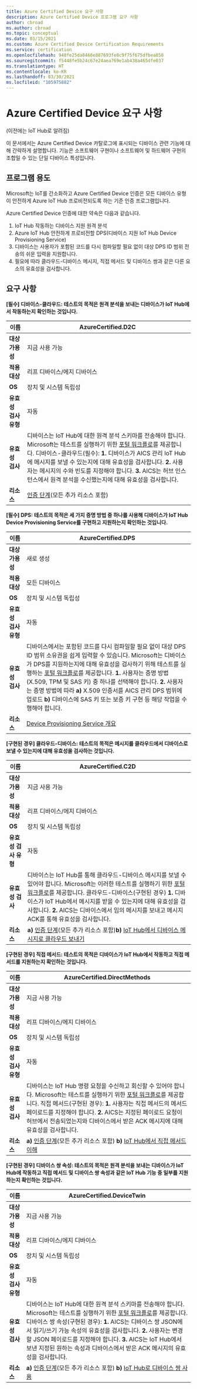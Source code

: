 ```yaml
---
title: Azure Certified Device 요구 사항
description: Azure Certified Device 프로그램 요구 사항
author: cbroad
ms.author: cbroad
ms.topic: conceptual
ms.date: 03/15/2021
ms.custom: Azure Certified Device Certification Requirements
ms.service: certification
ms.openlocfilehash: 948fe25da8468e887693fe8c9f75f675dfbea858
ms.sourcegitcommit: f5448fe5b24c67e24aea769e1ab438a465dfe037
ms.translationtype: HT
ms.contentlocale: ko-KR
ms.lasthandoff: 03/30/2021
ms.locfileid: "105975882"
---
```

# <a name="azure-certified-device-requirements"></a>Azure Certified Device 요구 사항 
(이전에는 IoT Hub로 알려짐)

이 문서에서는 Azure Certified Device 카탈로그에 표시되는 디바이스 관련 기능에 대해 간략하게 설명합니다. 기능은 소프트웨어 구현이나 소프트웨어 및 하드웨어 구현의 조합일 수 있는 단일 디바이스 특성입니다. 

## <a name="program-purpose"></a>프로그램 용도

Microsoft는 IoT를 간소화하고 Azure Certified Device 인증은 모든 디바이스 유형이 안전하게 Azure IoT Hub 프로비전되도록 하는 기준 인증 프로그램입니다.

Azure Certified Device 인증에 대한 약속은 다음과 같습니다.

1. IoT Hub 작동하는 디바이스 지원 원격 분석
2.  Azure IoT Hub 안전하게 프로비전할 DPS(디바이스 지원 IoT Hub Device Provisioning Service)
3.  디바이스는 사용자가 포함된 코드를 다시 컴파일할 필요 없이 대상 DPS ID 범위 전송의 쉬운 입력을 지원합니다.
4.  필요에 따라 클라우드-디바이스 메시지, 직접 메서드 및 디바이스 쌍과 같은 다른 요소의 유효성을 검사합니다. 

## <a name="requirements"></a>요구 사항

**[필수] 디바이스-클라우드: 테스트의 목적은 원격 분석을 보내는 디바이스가 IoT Hub에서 작동하는지 확인하는 것입니다.**

| **이름**                | AzureCertified.D2C                                               |
| ----------------------- | ------------------------------------------------------------ |
| **대상 가용성** | 지금 사용 가능                                                |
| **적용 대상**          | 리프 디바이스/에지 디바이스                                      |
| **OS**                  | 장치 및 시스템 독립성                                                     |
| **유효성 검사 유형**     | 자동                                                    |
| **유효성 검사**          | 디바이스는 IoT Hub에 대한 원격 분석 스키마를 전송해야 합니다. Microsoft는 테스트를 실행하기 위한 [포털 워크플로](https://certify.azure.come)를 제공합니다. 디바이스-클라우드(필수): **1.** 디바이스가 AICS 관리 IoT Hub에 메시지를 보낼 수 있는지에 대해 유효성을 검사합니다. **2.** 사용자는 메시지의 수와 빈도를 지정해야 합니다. **3.** AICS는 허브 인스턴스에서 원격 분석을 수신했는지에 대해 유효성을 검사합니다. |
| **리소스**           | [인증 단계](./overview.md)(모든 추가 리소스 포함) |

**[필수] DPS: 테스트의 목적은 세 가지 증명 방법 중 하나를 사용해 디바이스가 IoT Hub Device Provisioning Service를 구현하고 지원하는지 확인하는 것입니다.**

| **이름**                | AzureCertified.DPS                                               |
| ----------------------- | ------------------------------------------------------------ |
| **대상 가용성** | 새로 생성                                                          |
| **적용 대상**          | 모든 디바이스                                                   |
| **OS**                  | 장치 및 시스템 독립성                                                     |
| **유효성 검사 유형**     | 자동                                                    |
| **유효성 검사**          | 디바이스에서는 포함된 코드를 다시 컴파일할 필요 없이 대상 DPS ID 범위 소유권을 쉽게 입력할 수 있습니다. Microsoft는 디바이스가 DPS를 지원하는지에 대해 유효성을 검사하기 위해 테스트를 실행하는 [포털 워크플로](https://certify.azure.com)를 제공합니다. **1.** 사용자는 증명 방법(X.509, TPM 및 SAS 키) 중 하나를 선택해야 합니다. **2.** 사용자는 증명 방법에 따라 **a)** X.509 인증서를 AICS 관리 DPS 범위에 업로드 **b)** 디바이스에 SAS 키 또는 보증 키 구현 등 해당 작업을 수행해야 합니다. |
| **리소스**           | [Device Provisioning Service 개요](../iot-dps/about-iot-dps.md) |

**[구현된 경우] 클라우드-디바이스: 테스트의 목적은 메시지를 클라우드에서 디바이스로 보낼 수 있는지에 대해 유효성을 검사하는 것입니다.**                                                              

| **이름**                | AzureCertified.C2D                                                  |
| ----------------------- | ------------------------------------------------------------ |
| **대상 가용성** | 지금 사용 가능                                            |
| **적용 대상**          | 리프 디바이스/에지 디바이스                                                   |
| **OS**                  | 장치 및 시스템 독립성                                                     |
| **유효성 검사 유형**     | 자동                                                    |
| **유효성 검사**          | 디바이스는 IoT Hub를 통해 클라우드-디바이스 메시지를 보낼 수 있어야 합니다. Microsoft는 이러한 테스트를 실행하기 위한 [포털 워크플로](https://certify.azure.com)를 제공합니다. 클라우드-디바이스(구현된 경우) **1.** 디바이스가 IoT Hub에서 메시지를 받을 수 있는지에 대해 유효성을 검사합니다. **2.** AICS는 디바이스에서 임의 메시지를 보내고 메시지 ACK를 통해 유효성을 검사합니다.  |
| **리소스**           | **a)** [인증 단계](./overview.md)(모든 추가 리소스 포함)**b)** [IoT Hub에서 디바이스 메시지로 클라우드 보내기](../iot-hub/iot-hub-devguide-messages-c2d.md) |

**[구현된 경우] 직접 메서드: 테스트의 목적은 디바이스가 IoT Hub에서 작동하고 직접 메서드를 지원하는지 확인하는 것입니다.**

| **이름**                | AzureCertified.DirectMethods                                             |
| ----------------------- | ------------------------------------------------------------ |
| **대상 가용성** | 지금 사용 가능                                            |
| **적용 대상**          | 리프 디바이스/에지 디바이스                                                   |
| **OS**                  | 장치 및 시스템 독립성                                                     |
| **유효성 검사 유형**     | 자동                                                    |
| **유효성 검사**          | 디바이스는 IoT Hub 명령 요청을 수신하고 회신할 수 있어야 합니다. Microsoft는 테스트를 실행하기 위한 [포털 워크플로](https://certify.azure.com)를 제공합니다. 직접 메서드(구현된 경우): **1.** 사용자는 직접 메서드의 메서드 페이로드를 지정해야 합니다. **2.** AICS는 지정된 페이로드 요청이 허브에서 전송되었는지와 디바이스에서 받은 ACK 메시지에 대해 유효성을 검사합니다. |
| **리소스**           | **a)** [인증 단계](./overview.md)(모든 추가 리소스 포함) **b)** [IoT Hub에서 직접 메서드 이해](../iot-hub/iot-hub-devguide-direct-methods.md) |

**[구현된 경우] 디바이스 쌍 속성: 테스트의 목적은 원격 분석을 보내는 디바이스가 IoT Hub에 작동하고 직접 메서드 및 디바이스 쌍 속성과 같은 IoT Hub 기능 중 일부를 지원하는지 확인하는 것입니다.**

| **이름**                                  | AzureCertified.DeviceTwin                                      |
| ----------------------------------------- | ------------------------------------------------------------ |
| **대상 가용성**                   | 지금 사용 가능                                            |
| **적용 대상**                            | 리프 디바이스/에지 디바이스                                                   |
| **OS**                                    | 장치 및 시스템 독립성                                                     |
| **유효성 검사 유형**                       | 자동                                                       |
| **유효성 검사**                            | 디바이스는 IoT Hub에 대한 원격 분석 스키마를 전송해야 합니다. Microsoft는 테스트를 실행하기 위한 [포털 워크플로](https://certify.azure.com)를 제공합니다. 디바이스 쌍 속성(구현된 경우): **1.** AICS는 디바이스 쌍 JSON에서 읽기/쓰기 가능 속성의 유효성을 검사합니다. **2.** 사용자는 변경할 JSON 페이로드를 지정해야 합니다. **3.** AICS는 IoT Hub에서 보낸 지정된 원하는 속성과 디바이스에서 받은 ACK 메시지의 유효성을 검사합니다. |
| **리소스**                             | **a)** [인증 단계](./overview.md)(모든 추가 리소스 포함) **b)** [IoT Hub로 디바이스 쌍 사용](../iot-hub/iot-hub-devguide-device-twins.md) |